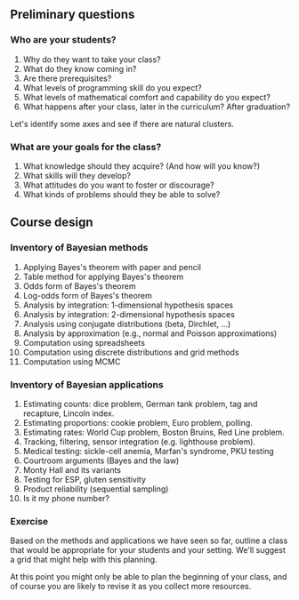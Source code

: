 ## Preliminary questions

### Who are your students?

1. Why do they want to take your class?
2. What do they know coming in?
3. Are there prerequisites?
4. What levels of programming skill do you expect?
5. What levels of mathematical comfort and capability do you expect?
6. What happens after your class, later in the curriculum?  After graduation?

Let's identify some axes and see if there are natural clusters.


### What are your goals for the class?

1. What knowledge should they acquire?  (And how will you know?)
2. What skills will they develop?
3. What attitudes do you want to foster or discourage?
4. What kinds of problems should they be able to solve?

## Course design

### Inventory of Bayesian methods

1. Applying Bayes's theorem with paper and pencil
1. Table method for applying Bayes's theorem
1. Odds form of Bayes's theorem
1. Log-odds form of Bayes's theorem
1. Analysis by integration: 1-dimensional hypothesis spaces
1. Analysis by integration: 2-dimensional hypothesis spaces
1. Analysis using conjugate distributions (beta, Dirchlet, ...)
1. Analysis by approximation (e.g., normal and Poisson approximations)
1. Computation using spreadsheets
1. Computation using discrete distributions and grid methods
1. Computation using MCMC


### Inventory of Bayesian applications

1. Estimating counts: dice problem, German tank problem, tag and recapture, Lincoln index.
2. Estimating proportions: cookie problem, Euro problem, polling.
3. Estimating rates: World Cup problem, Boston Bruins, Red Line problem.
4. Tracking, filtering, sensor integration (e.g. lighthouse problem).
5. Medical testing: sickle-cell anemia, Marfan's syndrome, PKU testing
6. Courtroom arguments (Bayes and the law)
7. Monty Hall and its variants
8. Testing for ESP, gluten sensitivity
9. Product reliability (sequential sampling)
10. Is it my phone number?

### Exercise  

Based on the methods and applications we have seen so far, outline a
class that would be appropriate for your students and your setting.
We'll suggest a grid that might help with this planning.

At this point you might only be able to plan the beginning of your
class, and of course you are likely to revise it as you collect more
resources.
